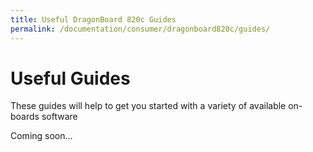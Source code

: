 ```yaml
---
title: Useful DragonBoard 820c Guides
permalink: /documentation/consumer/dragonboard820c/guides/
---
```

# Useful Guides

These guides will help to get you started with a variety of available on-boards software

Coming soon...
